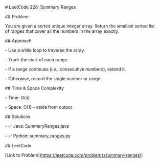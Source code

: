 \# LeetCode 228: Summary Ranges



\## Problem

You are given a sorted unique integer array. Return the smallest sorted list of ranges that cover all the numbers in the array exactly.



\## Approach

\- Use a while loop to traverse the array.

\- Track the start of each range.

\- If a range continues (i.e., consecutive numbers), extend it.

\- Otherwise, record the single number or range.



\## Time \& Space Complexity

\- Time: O(n)

\- Space: O(1) – aside from output



\## Solutions

\- ✅ Java: SummaryRanges.java

\- ✅ Python: summary\_ranges.py



\## LeetCode

\[Link to Problem](https://leetcode.com/problems/summary-ranges/)



